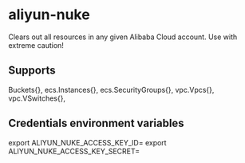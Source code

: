 # aliyun-nuke

Clears out all resources in any given Alibaba Cloud account. Use with extreme caution!

## Supports

Buckets{},
		ecs.Instances{},
		ecs.SecurityGroups{},
		vpc.Vpcs{},
		vpc.VSwitches{},

## Credentials environment variables

export ALIYUN_NUKE_ACCESS_KEY_ID=
export ALIYUN_NUKE_ACCESS_KEY_SECRET=

